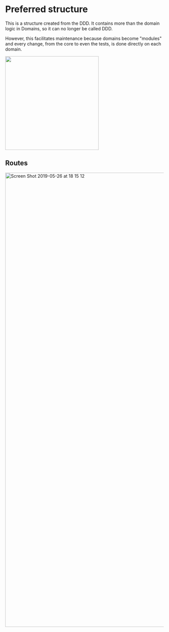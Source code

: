 # Preferred structure

This is a structure created from the DDD. It contains more than the domain logic in Domains, so it can no longer be 
called DDD. 

However, this facilitates maintenance because domains become "modules" and every change, 
from the core to even the tests, is done directly on each domain.

<img width="297" src="https://user-images.githubusercontent.com/4256471/51738258-d8ad2880-2075-11e9-8920-07b2d36889da.png">

## Routes

<img width="1440" alt="Screen Shot 2019-05-26 at 18 15 12" src="https://user-images.githubusercontent.com/4256471/58387250-34ff6500-7fe2-11e9-8a13-6fa3c2cc7632.png">